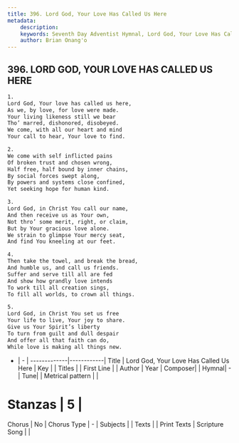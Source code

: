 ```yaml
---
title: 396. Lord God, Your Love Has Called Us Here
metadata:
    description: 
    keywords: Seventh Day Adventist Hymnal, Lord God, Your Love Has Called Us Here, , 
    author: Brian Onang'o
---
```



## 396. LORD GOD, YOUR LOVE HAS CALLED US HERE

```txt
1.
Lord God, Your love has called us here,
As we, by love, for love were made.
Your living likeness still we bear
Tho’ marred, dishonored, disobeyed.
We come, with all our heart and mind
Your call to hear, Your love to find.

2.
We come with self inflicted pains
Of broken trust and chosen wrong,
Half free, half bound by inner chains,
By social forces swept along,
By powers and systems close confined,
Yet seeking hope for human kind.

3.
Lord God, in Christ You call our name,
And then receive us as Your own,
Not thro’ some merit, right, or claim,
But by Your gracious love alone.
We strain to glimpse Your mercy seat,
And find You kneeling at our feet.

4.
Then take the towel, and break the bread,
And humble us, and call us friends.
Suffer and serve till all are fed
And show how grandly love intends
To work till all creation sings,
To fill all worlds, to crown all things.

5.
Lord God, in Christ You set us free
Your life to live, Your joy to share.
Give us Your Spirit’s liberty
To turn from guilt and dull despair
And offer all that faith can do,
While love is making all things new.
```

- |   -  |
-------------|------------|
Title | Lord God, Your Love Has Called Us Here |
Key |  |
Titles |  |
First Line |  |
Author | 
Year | 
Composer|  |
Hymnal|  - |
Tune|  |
Metrical pattern | |
# Stanzas | 5 |
Chorus | No |
Chorus Type | - |
Subjects |  |
Texts |  |
Print Texts | 
Scripture Song |  |
  
